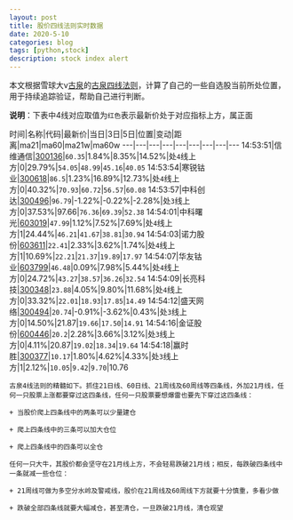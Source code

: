 ```yaml
---
layout: post
title: 股价四线法则实时数据
date: 2020-5-10
categories: blog
tags: [python,stock]
description: stock index alert
---
```



本文根据雪球大v[古泉](https://xueqiu.com/u/7148646888)的[古泉四线法则](https://xueqiu.com/7148646888/130498192)，计算了自己的一些自选股当前所处位置，用于持续追踪验证，帮助自己进行判断。

**说明**：下表中4线对应取值为`红色`表示最新价处于对应指标上方，属正面

时间|名称|代码|最新价|当日|3日|5日|位置|变动|距离|ma21|ma60|ma21w|ma60w
---|---|---|---|---|---|---|---|---
14:53:51|信维通信|[300136](https://xueqiu.com/S/SZ300136)|`60.35`|1.84%|8.35%|14.52%|处`4`线上方|0|29.79%|`54.05`|`48.99`|`45.16`|`40.05`
14:53:54|寒锐钴业|[300618](https://xueqiu.com/S/SZ300618)|`86.5`|1.23%|16.89%|12.73%|处`4`线上方|0|40.32%|`70.93`|`60.72`|`56.57`|`60.08`
14:53:57|中科创达|[300496](https://xueqiu.com/S/SZ300496)|`96.79`|-1.22%|-0.22%|-2.28%|处`3`线上方|0|37.53%|97.66|`76.36`|`69.39`|`52.38`
14:54:01|中科曙光|[603019](https://xueqiu.com/S/SH603019)|`47.99`|1.12%|7.52%|7.69%|处`4`线上方|1|24.44%|`46.21`|`41.67`|`38.81`|`30.94`
14:54:03|诺力股份|[603611](https://xueqiu.com/S/SH603611)|`22.41`|2.33%|3.62%|1.74%|处`4`线上方|1|10.69%|`22.21`|`21.37`|`19.89`|`17.97`
14:54:07|华友钴业|[603799](https://xueqiu.com/S/SH603799)|`46.48`|0.09%|7.98%|5.44%|处`4`线上方|0|24.72%|`43.27`|`38.57`|`36.26`|`32.54`
14:54:09|长亮科技|[300348](https://xueqiu.com/S/SZ300348)|`23.88`|4.05%|9.80%|11.68%|处`4`线上方|0|33.32%|`22.01`|`18.93`|`17.85`|`14.49`
14:54:12|盛天网络|[300494](https://xueqiu.com/S/SZ300494)|`20.74`|-0.91%|-3.62%|0.43%|处`3`线上方|0|14.50%|21.87|`19.66`|`17.50`|`14.91`
14:54:16|金证股份|[600446](https://xueqiu.com/S/SH600446)|`20.2`|2.28%|3.66%|3.12%|处`3`线上方|0|4.11%|20.87|`19.02`|`18.34`|`19.64`
14:54:18|赢时胜|[300377](https://xueqiu.com/S/SZ300377)|`10.17`|1.80%|4.62%|4.33%|处`3`线上方|1|2.12%|`10.05`|`9.42`|`9.70`|10.76

```
古泉4线法则的精髓如下。抓住21日线、60日线、21周线及60周线等四条线，外加21月线，任何一只股票上涨都要穿过这四条线，任何一只股票要想爆雷也要先下穿过这四条线：

+ 当股价爬上四条线中的两条可以少量建仓

+ 爬上四条线中的三条可以加大仓位

+ 爬上四条线中的四条可以全仓

任何一只大牛，其股价都会坚守在21月线上方，不会轻易跌破21月线；相反，每跌破四条线中一条就减一些仓位：

+ 21周线可做为多空分水岭及警戒线，股价在21周线及60周线下方就要十分慎重，多看少做

+ 跌破全部四条线就要大幅减仓，甚至清仓，一旦跌破21月线，清仓观望
```